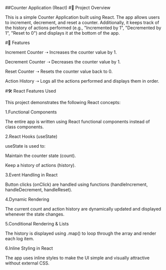 ##Counter Application (React)
#📌 Project Overview

This is a simple Counter Application built using React.
The app allows users to increment, decrement, and reset a counter.
Additionally, it keeps track of the history of actions performed (e.g., "Incremented by 1", "Decremented by 1", "Reset to 0") and displays it at the bottom of the app.

#🚀 Features

Increment Counter ➝ Increases the counter value by 1.

Decrement Counter ➝ Decreases the counter value by 1.

Reset Counter ➝ Resets the counter value back to 0.

Action History ➝ Logs all the actions performed and displays them in order.

#🛠️ React Features Used

This project demonstrates the following React concepts:

1.Functional Components

The entire app is written using React functional components instead of class components.

2.React Hooks (useState)

useState is used to:

Maintain the counter state (count).

Keep a history of actions (history).

3.Event Handling in React

Button clicks (onClick) are handled using functions (handleIncrement, handleDecrement, handleReset).

4.Dynamic Rendering

The current count and action history are dynamically updated and displayed whenever the state changes.

5.Conditional Rendering & Lists

The history is displayed using .map() to loop through the array and render each log item.

6.Inline Styling in React

The app uses inline styles to make the UI simple and visually attractive without external CSS.